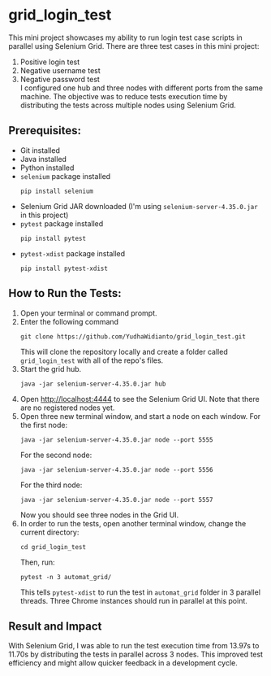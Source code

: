 # grid_login_test
This mini project showcases my ability to run login test case scripts in parallel using Selenium Grid. There are three test cases in this mini project:
1. Positive login test
2. Negative username test
3. Negative password test  
I configured one hub and three nodes with different ports from the same machine. The objective was to reduce tests execution time by distributing the tests across multiple nodes using Selenium Grid.
## Prerequisites:
- Git installed
- Java installed
- Python installed
- `selenium` package installed
  ```
  pip install selenium
  ```
- Selenium Grid JAR downloaded (I'm using `selenium-server-4.35.0.jar` in this project)
- `pytest` package installed
  ```
  pip install pytest
  ```
- `pytest-xdist` package installed
  ```
  pip install pytest-xdist
  ```
## How to Run the Tests:
1. Open your terminal or command prompt.
2. Enter the following command
   ```
   git clone https://github.com/YudhaWidianto/grid_login_test.git
   ```
   This will clone the repository locally and create a folder called `grid_login_test` with all of the repo's files.
3. Start the grid hub.
   ```
   java -jar selenium-server-4.35.0.jar hub
   ```
4. Open [http://localhost:4444](http://localhost:4444) to see the Selenium Grid UI. Note that there are no registered nodes yet.
5. Open three new terminal window, and start a node on each window. For the first node:
   ```
   java -jar selenium-server-4.35.0.jar node --port 5555
   ```
   For the second node:
   ```
   java -jar selenium-server-4.35.0.jar node --port 5556
   ```
   For the third node:
   ```
   java -jar selenium-server-4.35.0.jar node --port 5557
   ```
   Now you should see three nodes in the Grid UI.
6. In order to run the tests, open another terminal window, change the current directory:
   ```
   cd grid_login_test
   ```
   Then, run:
   ```
   pytest -n 3 automat_grid/
   ```
   This tells `pytest-xdist` to run the test in `automat_grid` folder in 3 parallel threads. Three Chrome instances should run in parallel at this point.
## Result and Impact
With Selenium Grid, I was able to run the test execution time from 13.97s to 11.70s by distributing the tests in parallel across 3 nodes. This improved test efficiency and might allow quicker feedback in a development cycle.
